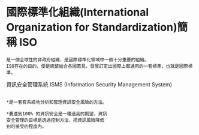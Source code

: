 # 國際標準化組織(International Organization for Standardization)簡稱 ISO
````
是一個全球性的非政府組織，是國際標準化領域中一個十分重要的組織。
ISO存在的目的，便是統整結合各國意見，發展訂定出國際上都通用的一套標準，也就是國際標準。

````` 
資訊安全管理系統 ISMS (Information Security Management System)

`````

*是一套有系統地分析和管理資訊安全風險的方法。

*要達到100% 的資訊安全是一種過高的期望，資訊
安全管理的目標是透過控制方法，把資訊風險降低
到可接受的程度內。
